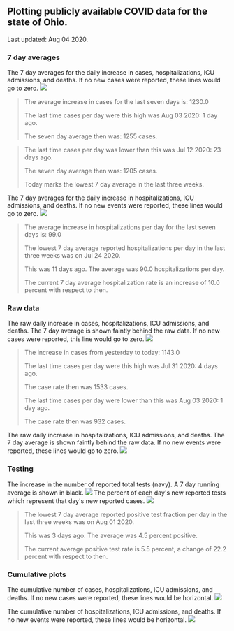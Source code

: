 ## Plotting publicly available COVID data for the state of Ohio. 

Last updated: Aug 04 2020. 

### 7 day averages
The 7 day averages for the daily increase in cases, hospitalizations, ICU admissions, and deaths. If no new cases were reported, these lines would go to zero.
![](7dayaverage_cases.png)

>The average increase in cases for the last seven days is: 1230.0
>
>The last time cases per day were this high was Aug 03 2020: 1 day ago.
>
>The seven day average then was: 1255 cases.

>
>The last time cases per day was lower than this was Jul 12 2020: 23 days ago.
>
>The seven day average then was: 1205 cases.
>
>Today marks the lowest 7 day average in the last three weeks.

The 7 day averages for the daily increase in hospitalizations, ICU admissions, and deaths. If no new events were reported, these lines would go to zero.
![](7dayaverage_hospital.png)

>The average increase in hospitalizations per day for the last seven days is: 99.0
>
>The lowest 7 day average reported hospitalizations per day in the last three weeks was on Jul 24 2020.
>
>This was 11 days ago. The average was 90.0 hospitalizations per day.
>
>The current 7 day average hospitalization rate is an increase of 10.0 percent with respect to then.

### Raw data
The raw daily increase in cases, hospitalizations, ICU admissions, and deaths. The 7 day average is shown faintly behind the raw data. If no new cases were reported, this line would go to zero.
![](DailyCases.png)

>The increase in cases from yesterday to today: 1143.0 
>
>The last time cases per day were this high was Jul 31 2020: 4 days ago. 
>
>The case rate then was 1533 cases.
>
>The last time cases per day were lower than this was Aug 03 2020: 1 day ago. 
>
>The case rate then was 932 cases.

The raw daily increase in hospitalizations, ICU admissions, and deaths. The 7 day average is shown faintly behind the raw data. If no new events were reported, these lines would go to zero.
![](DailyHospitalizations.png)

### Testing

The increase in the number of reported total tests (navy). A 7 day running average is shown in black.
![](DailyTests.png)
The percent of each day's new reported tests which represent that day's new reported cases.
![](percentpositive_tests.png)

>The lowest 7 day average reported positive test fraction per day in the last three weeks was on Aug 01 2020.
>
>This was 3 days ago. The average was 4.5 percent positive. 
>
>The current average positive test rate is 5.5 percent, a change of 22.2 percent with respect to then. 

### Cumulative plots
The cumulative number of cases, hospitalizations, ICU admissions, and deaths. If no new cases were reported, these lines would be horizontal.
![](Cases.png)

The cumulative number of hospitalizations, ICU admissions, and deaths. If no new events were reported, these lines would be horizontal.
![](Hospitalizations.png)
